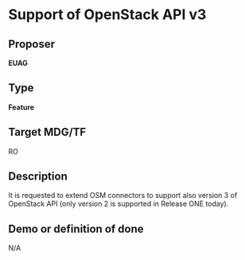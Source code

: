 # Support of OpenStack API v3 #

## Proposer ##
**EUAG**

## Type ##
**Feature**

## Target MDG/TF ##
RO

## Description ##
It is requested to extend OSM connectors to support also version 3 of OpenStack
API (only version 2 is supported in Release ONE today).

## Demo or definition of done ##
N/A
